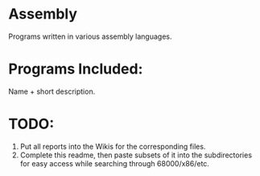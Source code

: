 # Assembly
Programs written in various assembly languages.

# Programs Included:
Name + short description.

# TODO:
1. Put all reports into the Wikis for the corresponding files.
2. Complete this readme, then paste subsets of it into the subdirectories for easy access while searching through 68000/x86/etc.
